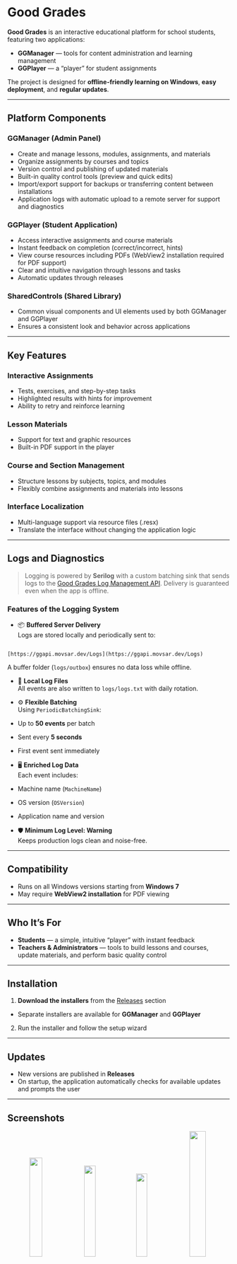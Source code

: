 # Good Grades

**Good Grades** is an interactive educational platform for school students, featuring two applications:

- **GGManager** — tools for content administration and learning management  
- **GGPlayer** — a “player” for student assignments  

The project is designed for **offline-friendly learning on Windows**, **easy deployment**, and **regular updates**.

---

## Platform Components

### **GGManager (Admin Panel)**

- Create and manage lessons, modules, assignments, and materials  
- Organize assignments by courses and topics  
- Version control and publishing of updated materials  
- Built-in quality control tools (preview and quick edits)  
- Import/export support for backups or transferring content between installations  
- Application logs with automatic upload to a remote server for support and diagnostics  

### **GGPlayer (Student Application)**

- Access interactive assignments and course materials  
- Instant feedback on completion (correct/incorrect, hints)  
- View course resources including PDFs (WebView2 installation required for PDF support)  
- Clear and intuitive navigation through lessons and tasks  
- Automatic updates through releases  

### **SharedControls (Shared Library)**

- Common visual components and UI elements used by both GGManager and GGPlayer  
- Ensures a consistent look and behavior across applications  

---

## Key Features

### **Interactive Assignments**

- Tests, exercises, and step-by-step tasks  
- Highlighted results with hints for improvement  
- Ability to retry and reinforce learning  

### **Lesson Materials**

- Support for text and graphic resources  
- Built-in PDF support in the player  

### **Course and Section Management**

- Structure lessons by subjects, topics, and modules  
- Flexibly combine assignments and materials into lessons  

### **Interface Localization**

- Multi-language support via resource files (.resx)  
- Translate the interface without changing the application logic  

---

## Logs and Diagnostics

> Logging is powered by **Serilog** with a custom batching sink that sends logs to the [Good Grades Log Management API](https://github.com/movsar/good-grades.api). Delivery is guaranteed even when the app is offline.  

### Features of the Logging System

- 📦 **Buffered Server Delivery**  
  Logs are stored locally and periodically sent to:  
```

[https://ggapi.movsar.dev/Logs](https://ggapi.movsar.dev/Logs)

```
A buffer folder (`logs/outbox`) ensures no data loss while offline.  

- 📝 **Local Log Files**  
All events are also written to `logs/logs.txt` with daily rotation.  

- ⚙️ **Flexible Batching**  
Using `PeriodicBatchingSink`:  
- Up to **50 events** per batch  
- Sent every **5 seconds**  
- First event sent immediately  

- 🖥 **Enriched Log Data**  
Each event includes:  
- Machine name (`MachineName`)  
- OS version (`OSVersion`)  
- Application name and version  

- 🛡 **Minimum Log Level: Warning**  
Keeps production logs clean and noise-free.  

---

## Compatibility

- Runs on all Windows versions starting from **Windows 7**  
- May require **WebView2 installation** for PDF viewing  

---

## Who It’s For

- **Students** — a simple, intuitive “player” with instant feedback  
- **Teachers & Administrators** — tools to build lessons and courses, update materials, and perform basic quality control  

---

## Installation

1. **Download the installers** from the [Releases](../../releases) section  
 - Separate installers are available for **GGManager** and **GGPlayer**  
2. Run the installer and follow the setup wizard  

---

## Updates

- New versions are published in **Releases**  
- On startup, the application automatically checks for available updates and prompts the user  

---

## Screenshots

<p align="center">
<img src="https://github.com/user-attachments/assets/86159ba3-d629-4b3a-b404-98331041b095" width="24%" />
<img src="https://github.com/user-attachments/assets/11d916f7-de7f-4194-8a07-2dcd68a11563" width="23%" />
<img src="https://github.com/user-attachments/assets/731423e0-81f4-4b09-af7e-38fe9ffabcf9" width="22%" />
<img src="https://github.com/user-attachments/assets/817dc9d9-e45c-4624-aafa-5a602fd4af68" width="27%" />
</p>
